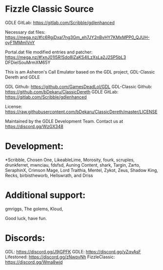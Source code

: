 # Fizzle Classic Source

GDLE GitLab: https://gitlab.com/Scribble/gdlenhanced

Necessary dat files: https://mega.nz/#!c6RgjDxa!7ng3Gm_eh7JY2nBvHY7KMxMPP0_QJUH-oyF1MMmlVnY

Portal.dat file modified entries and patcher: https://mega.nz/#!xnJ01I5R!Sdo8lZaKS4lLzXsLa2J2SP5bL3
DFDieISouMrmXM65Y

This is am Asheron's Call Emulator based on the GDL project, GDL-Classic Dereth and GDLE

GDL Github: https://github.com/GamesDeadLol/GDL
GDL-Classic Github: https://github.com/bDekaru/ClassicDereth
GDLE GitLab: https://gitlab.com/Scribble/gdlenhanced

License: https://raw.githubusercontent.com/bDekaru/ClassicDereth/master/LICENSE

Maintained by the GDLE Development Team. Contact us at https://discord.gg/WzGX348 

# Development: 
*Scribble, Chosen One, LikeableLime, Morosity, fourk, scruples, drunkferret, mwnciau, fdsfsd, Auning Content, shark, Targin, Zarto, SeraphinX, Crimson Mage, Lord Traithia, Mentel, Zykot, Zeus, Shadow King, Recks, birbistheworb, Hellswrath, and Driss


# Additional support: 
gmriggs, The golems, Kloud,

Good luck, have fun.

# Discords:

GDL: https://discord.gg/J9jGPFK
GDLE: https://discord.gg/yZqvAsF
Lifestoned: https://discord.gg/zNwpvNh
FizzleClassic: https://discord.gg/Wma8wjd
